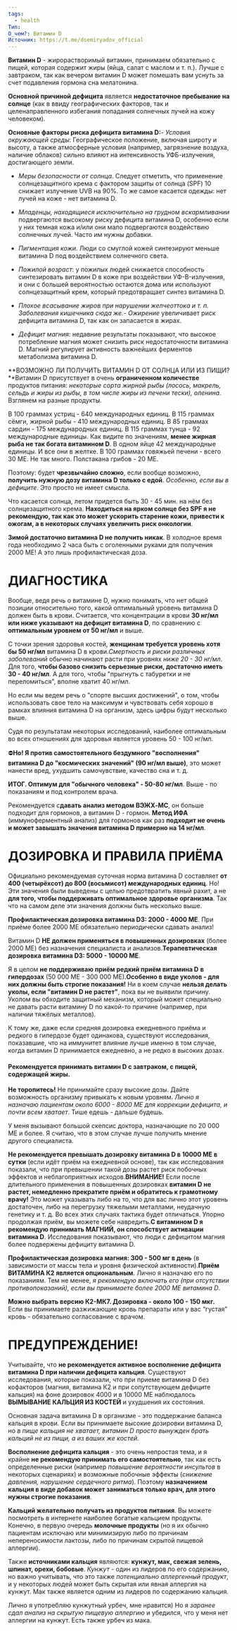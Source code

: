 ```yaml
---
tags:
  - health
Тип: 
О_чем?: Витамин D
Источник: https://t.me/dsemiryadov_official
---
```

**Витамин D** - жирорастворимый витамин, принимаем обязательно с пищей, которая содержит жиры (яйца, салат с маслом и т. п.). Лучше с завтраком, так как вечером витамин D может помешать вам уснуть за счет подавления гормона сна мелатонина.

**Основной причиной дефицита** является **недостаточное пребывание на солнце** (как в ввиду географических факторов, так и целенаправленного избегания попадания солнечных лучей на кожу человеком).  
  
**Основные факторы риска дефицита витамина D:**- _Условия окружающей среды_: Географическое положение, включая широту и высоту, а также атмосферные условия (например, загрязнение воздуха, наличие облаков) сильно влияют на интенсивность УФБ-излучения, достигающего земли.  
  
- _Меры безопасности от солнца_. Следует отметить, что применение солнцезащитного крема с фактором защиты от солнца (SPF) 10 снижает излучение UVB на 90%. То же самое касается одежды: нет лучей на коже - нет витамина D.  
  
- _Младенцы, находящиеся исключительно на грудном вскармливании_ подвергаются высокому риску дефицита витамина D, особенно если у них темная кожа и/или они мало подвергаются воздействию солнечных лучей. Часто им нужны добавки.  
  
- _Пигментация кожи_. Люди со смуглой кожей синтезируют меньше витамина D под воздействием солнечного света.  
  
- _Пожилой возраст_: у пожилых людей снижается способность синтезировать витамин D в коже при воздействии УФ-B-излучения, и они с большей вероятностью остаются дома или используют солнцезащитный крем, который предотвращает синтез витамина D.  
  
- _Плохое всасывание жиров при нарушении желчеоттока и т. п. Заболевания кишечника сюда же._- _Ожирение_ увеличивает риск дефицита витамина D, так как он запасается в жирах.  
  
- _Дефицит магния_: недавние результаты показывают, что высокое потребление магния может снизить риск недостаточности витамина D. Магний регулирует активность важнейших ферментов метаболизма витамина D.  

**ВОЗМОЖНО ЛИ ПОЛУЧИТЬ ВИТАМИН D ОТ СОЛНЦА ИЛИ ИЗ ПИЩИ?**Витамин D присутствует в очень **ограниченном количестве** продуктов питания: _некоторые сорта жирной рыбы (лосось, макрель, сельдь и жиры из рыбы, в том числе жиры из печени тески), оленина_.  
Взглянем на разные продукты.  
  
В 100 граммах устриц - 640 международных единиц. В 115 граммах сёмги, жирной рыбы - 410 международных единиц. В 85 граммах сардин - 175 международных единиц. В 115 граммах тунца - 92 международные единицы. Как видите по значениям, **менее жирная рыба не так богата витамином D**. В одном яйце 42 международные единицы. И все они в желтке. В 100 граммах говяжьей печени - всего 30 МЕ. Не так много. Полстакана грибов - 20 МЕ.  
  
Поэтому: будет **чрезвычайно сложно**, если вообще возможно, **получить нужную дозу витамина D только с едой**. _Особенно, если вы в дефиците_. Это просто не имеет смысла.  
  
Что касается солнца, летом придется быть 30 - 45 мин. на нём без солнцезащитного крема. **Находиться на ярком солнце без SPF я не рекомендую, так как это может ускорить старение кожи, привести к ожогам, а в некоторых случаях увеличить риск онкологии**.  
  
**Зимой достаточно витамина D не получить никак**. В холодное время года необходимо 2 часа быть с оголенными руками для получения 2000 МЕ! А это лишь профилактическая доза.  
# **ДИАГНОСТИКА**

Вообще, ведя речь о витамине D, нужно понимать, что нет общей позиции относительно того, какой оптимальный уровень витамина D должен быть в крови. Считается, что концентрации в крови **30 нг/мл или ниже указывают на дефицит витамина D**, по сравнению с **оптимальным уровнем от 50 нг/мл** и выше.  
  
С точки зрения здоровья костей, **женщинам требуется уровень хотя бы 50 нг/мл** витамина D в крови._Смертность и риски различных заболеваний_ обычно начинают расти при уровнях _ниже 20 - 30 нг/мл_. Для того, **чтобы базово снизить серьезные риски, достаточно иметь 30 - 40 нг/мл**. А для того, чтобы "прыгнуть с табуретки и не переломиться", вполне хватит 40 нг/мл.  
  
Но если мы ведем речь о "спорте высших достижений", о том, чтобы использовать свое тело на максимум и чувствовать себя хорошо в рамках влияния витамина D на организм, здесь цифры будут несколько выше.  
  
Судя по результатам некоторых исследований, наиболее оптимальным во всех отношениях для здоровья является уровень 50 - 100 нг/мл.  
  
⛔️**Но! Я против самостоятельного бездумного "восполнения" витамина D до "космических значений" (90 нг/мл выше)**, это может нанести вред, ухудшить самочувствие, качество сна и т. д.  
  
**ИТОГ. Оптимум для "обычного человека" - 50-80 нг/мл**. Выше - по показаниям и под контролем врача.  
  
Рекомендуется _с_**давать анализ методом ВЭЖХ‑МС**, он больше подходит для гормонов, а витамин D - гормон. **Метод ИФА** (иммуноферментный анализ) для гормонов как раз **подходит не очень и может завышать значения витамина D примерно на 14 нг/мл**.  
# **ДОЗИРОВКА И ПРАВИЛА ПРИЁМА**

Официально рекомендуемая суточная норма витамина D составляет **от 400 (четырёхсот) до 800 (восьмисот) международных единиц**. Но! Эти значения были выведены с целью предотвратить явный рахит, а не **для того, чтобы поддерживать оптимальное здоровье организма**. Так что на самом деле эти значения должны быть несколько выше.  
  
**Профилактическая дозировка витамина D3: 2000 - 4000 МЕ**. При приёме более 2000 МЕ обязательно периодически сдавать анализ!  
  
Витамин D **НЕ должен применяться в повышенных дозировках** (более 2000 МЕ) без назначения специалиста и анализов.**Терапевтическая дозировка витамина D3: 5000 - 10000 МЕ**.  
  
Я в целом **не поддерживаю приём редкий приём витамина D** **в гипердозах** (50 000 МЕ - 300 000 МЕ).**Особенно в виде уколов - для них должны быть строгие показания!** Ни в коем случае **нельзя делать уколы, если "витамин D не растет"**, пока вы не выявили причину. Уколом вы обходите защитный механизм, который может специально не давать расти витамину D по какой-то причине (например, при наличии тяжёлых металлов).  
  
К тому же, даже если средняя дозировка ежедневного приёма и редкого в гипердозе будет одинакова, существуют исследования, показавшие, что на иммунитет влияние лучше именно в том случае, когда витамин D принимается ежедневно, а не редко в высоких дозах.
#### Рекомендуется принимать витамин D с завтраком, с пищей, содержащей жиры. 

**Не торопитесь!** Не принимайте сразу высокие дозы. Дайте возможность организму привыкать к новым уровням. _Лично я назначаю пациентам около 6000 - 8000 МЕ для коррекции дефицита, и почти всем хватает_. Тише едешь - дальше будешь.  
  
У меня вызывают большой скепсис доктора, назначающие по 20 000 МЕ и более. Я считаю, что в этом случае лучше получить мнение другого специалиста.  
  
**Не рекомендуется превышать дозировку витамина D в 10000 МЕ в сутки** (если идёт приём на ежедневной основе), так как исследования показали, что при превышении такой дозы растет риск побочных эффектов и неблагоприятных исходов.**ВНИМАНИЕ!** Если после длительного применения в повышенных дозировках **витамин D не растет, немедленно прекратите приём и обратитесь к грамотному врачу!** Это может указывать либо на то, что для вас лично этот уровень достаточен, либо на перегрузку тяжелыми металлами, неудачную генетику и т. д. Во всех этих случаях тактика будет отличаться. Упорно продолжая приём, вы можете себе навредить.**С витамином D я рекомендую принимать МАГНИЙ, он способствует активации витамина D**. Исследования показывают, что люди с дефицитом магния более подвержены дефициту витамина D.  
  
**Профилактическая дозировка магния: 300 - 500 мг в день** (в зависимости от массы тела и уровня физической активности).**Приём ВИТАМИНА К2 является опциональным**. Лично я назначаю его по показаниям. Тем не менее, _я рекомендую включать его (при отсутствии противопоказаний), если вы принимаете более 2000 МЕ витамина D_.  
  
**Можно выбрать версию К2-МК7. Дозировка - около 100 - 150 мкг.** Если вы принимаете разжижающие кровь препараты или у вас “густая” кровь - обязательно согласование с врачом.  
# **ПРЕДУПРЕЖДЕНИЕ!**

Учитывайте, что **не рекомендуется активное восполнение дефицита витамина D при наличии дефицита кальция**. Существуют исследования, которые показали, что при приеме витамина D без кофакторов (магния, витамина К2 и при сопутствующем дефиците кальция) на фоне дозировок 4000 и в 10000 МЕ наблюдалось **ВЫМЫВАНИЕ КАЛЬЦИЯ ИЗ КОСТЕЙ** и ухудшения их состояния.  
  
Основная задача витамина D в организме - это поддержание баланса кальция в крови. Если вы принимаете высокие дозировки витамина D, но _в пище кальция не хватает, витамин D просто вынужден брать кальций не из пищи, а из ваших же костей._  
  
**Восполнение дефицита кальция** - это очень непростая тема, и я крайне **не рекомендую принимать его самостоятельно**, так как есть определенные риски (например _повышение вероятности инсультов_ в некоторых сценариях) и возможные побочные эффекты (_снижение давления, нарушение сердечного ритма_). Поэтому **назначением кальция в виде добавок может заниматься только врач, для этого нужны строгие показания**.  
  
**Кальций желательно получать из продуктов питания**. Вы можете посмотреть в интернете наиболее богатые кальцием продукты. Конечно, в первую очередь **молочные продукты** (но я их обычно пациентам исключаю или минимизирую либо по причинам непереносимости лактозы, либо по причинам скрытой пищевой аллергии).  
  
Также **источниками кальция** являются: **кунжут, мак, свежая зелень, шпинат, орехи, бобовые**. _Кунжут_ - один из лидеров по его содержанию, но важно учитывать, что это также _потенциально аллергенный продукт_, и у некоторых людей может быть скрытая или явная аллергия на кунжут. Мак также является одним из лидеров по содержанию кальция.  
  
Лично я употребляю кунжутный урбеч, мне нравится) Но я _заранее сдал анализ на скрытую пищевую аллергию_ и убедился, что у меня нет аллергии на кунжут. Есть также урбеч из мака.